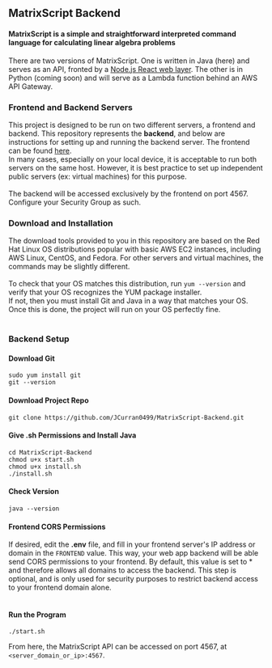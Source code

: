 ## MatrixScript Backend
#### MatrixScript is a simple and straightforward interpreted command language for calculating linear algebra problems

There are two versions of MatrixScript. One is written in Java (here) and serves as an API, fronted by a [Node.js React web layer](https://github.com/JCurran0499/MatrixScript-Frontend). The other is in Python (coming soon) and will serve as a Lambda function behind an AWS API Gateway.

### Frontend and Backend Servers

This project is designed to be run on two different servers, a frontend and backend. This repository represents the **backend**, and below are instructions for setting up and running the backend server. The frontend can be found [here](https://github.com/JCurran0499/MatrixScript-Frontend).<br/>
In many cases, especially on your local device, it is acceptable to run both servers on the same host. However, it is best practice to set up independent public servers (ex: virtual machines) for this purpose. <br/> <br/>
The backend will be accessed exclusively by the frontend on port 4567. Configure your Security Group as such.

### Download and Installation

The download tools provided to you in this repository are based on the Red Hat Linux OS distributions popular with basic AWS EC2 instances, including AWS Linux, CentOS, and Fedora. For other servers and virtual machines, the commands may be slightly different. <br/> <br/>
To check that your OS matches this distribution, run `yum --version` and verify that your OS recognizes the YUM package installer. <br/>
If not, then you must install Git and Java in a way that matches your OS. Once this is done, the project will run on your OS perfectly fine. 
<br/>
<br/>

### Backend Setup
#### Download Git
```
sudo yum install git
git --version
```

#### Download Project Repo
```
git clone https://github.com/JCurran0499/MatrixScript-Backend.git
```

#### Give .sh Permissions and Install Java
```
cd MatrixScript-Backend
chmod u+x start.sh
chmod u+x install.sh
./install.sh
```

#### Check Version
```
java --version
```

#### Frontend CORS Permissions
If desired, edit the **.env** file, and fill in your frontend server's IP address or domain in the `FRONTEND` value. This way, your web app backend will be able send CORS permissions to your frontend. By default, this value is set to * and therefore allows all domains to access the backend. This step is optional, and is only used for security purposes to restrict backend access to your frontend domain alone.
<br/>
<br/>

#### Run the Program
```
./start.sh
```

From here, the MatrixScript API can be accessed on port 4567, at `<server_domain_or_ip>:4567`.
